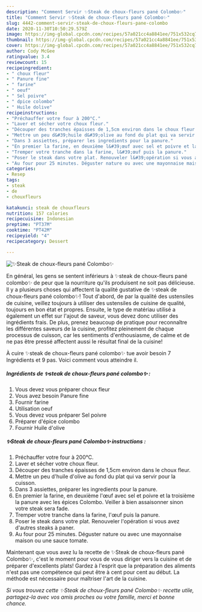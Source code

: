 ```yaml
---
description: "Comment Servir ✨Steak de choux-fleurs pané Colombo✨"
title: "Comment Servir ✨Steak de choux-fleurs pané Colombo✨"
slug: 4442-comment-servir-steak-de-choux-fleurs-pane-colombo
date: 2020-11-30T10:50:29.579Z
image: https://img-global.cpcdn.com/recipes/57a021cc4a8841ee/751x532cq70/✨steak-de-choux-fleurs-pane-colombo✨-photo-principale-de-la-recette.jpg
thumbnail: https://img-global.cpcdn.com/recipes/57a021cc4a8841ee/751x532cq70/✨steak-de-choux-fleurs-pane-colombo✨-photo-principale-de-la-recette.jpg
cover: https://img-global.cpcdn.com/recipes/57a021cc4a8841ee/751x532cq70/✨steak-de-choux-fleurs-pane-colombo✨-photo-principale-de-la-recette.jpg
author: Cody McGee
ratingvalue: 3.4
reviewcount: 15
recipeingredient:
- " choux fleur"
- " Panure fine"
- " farine"
- " oeuf"
- " Sel poivre"
- " dpice colombo"
- " Huile dolive"
recipeinstructions:
- "Préchauffer votre four à 200°C."
- "Laver et sécher votre choux fleur."
- "Découper des tranches épaisses de 1,5cm environ dans le choux fleur."
- "Mettre un peu d&#39;huile d&#39;olive au fond du plat qui va servir pour la cuisson."
- "Dans 3 assiettes, préparer les ingredients pour la panure."
- "En premier la farine, en deuxième l&#39;œuf avec sel et poivre et la troisième la panure avec les épices Colombo. Veiller à bien assaisonner sinon votre steak sera fade."
- "Tremper votre tranche dans la farine, l&#39;œuf puis la panure."
- "Poser le steak dans votre plat. Renouveler l&#39;opération si vous avez d&#39;autres steaks à paner."
- "Au four pour 25 minutes. Déguster nature ou avec une mayonnaise maison ou une sauce tomate."
categories:
- Resep
tags:
- steak
- de
- chouxfleurs

katakunci: steak de chouxfleurs 
nutrition: 157 calories
recipecuisine: Indonesian
preptime: "PT37M"
cooktime: "PT42M"
recipeyield: "4"
recipecategory: Dessert

---
```



![✨Steak de choux-fleurs pané Colombo✨](https://img-global.cpcdn.com/recipes/57a021cc4a8841ee/751x532cq70/✨steak-de-choux-fleurs-pane-colombo✨-photo-principale-de-la-recette.jpg)

En général, les gens se sentent inférieurs à ✨steak de choux-fleurs pané colombo✨ de peur que la nourriture qu'ils produisent ne soit pas délicieuse. Il y a plusieurs choses qui affectent la qualité gustative de ✨steak de choux-fleurs pané colombo✨! Tout d'abord, de par la qualité des ustensiles de cuisine, veillez toujours à utiliser des ustensiles de cuisine de qualité, toujours en bon état et propres. Ensuite, le type de matériau utilisé a également un effet sur l'ajout de saveur, vous devez donc utiliser des ingrédients frais. De plus, prenez beaucoup de pratique pour reconnaître les différentes saveurs de la cuisine, profitez pleinement de chaque processus de cuisson, car les sentiments d'enthousiasme, de calme et de ne pas être pressé affectent aussi le résultat final de la cuisine!

<!--inarticleads1-->

À cuire ✨steak de choux-fleurs pané colombo✨ tue avoir besoin 7 Ingrédients et 9 pas. Voici comment vous atteindre il.

##### Ingrédients de ✨steak de choux-fleurs pané colombo✨ :

1. Vous devez vous préparer  choux fleur
1. Vous avez besoin  Panure fine
1. Fournir  farine
1. Utilisation  oeuf
1. Vous devez vous préparer  Sel poivre
1. Préparer  d&#39;épice colombo
1. Fournir  Huile d&#39;olive




<!--inarticleads2-->

##### ✨Steak de choux-fleurs pané Colombo✨ instructions :

1. Préchauffer votre four à 200°C.
1. Laver et sécher votre choux fleur.
1. Découper des tranches épaisses de 1,5cm environ dans le choux fleur.
1. Mettre un peu d&#39;huile d&#39;olive au fond du plat qui va servir pour la cuisson.
1. Dans 3 assiettes, préparer les ingredients pour la panure.
1. En premier la farine, en deuxième l&#39;œuf avec sel et poivre et la troisième la panure avec les épices Colombo. Veiller à bien assaisonner sinon votre steak sera fade.
1. Tremper votre tranche dans la farine, l&#39;œuf puis la panure.
1. Poser le steak dans votre plat. Renouveler l&#39;opération si vous avez d&#39;autres steaks à paner.
1. Au four pour 25 minutes. Déguster nature ou avec une mayonnaise maison ou une sauce tomate.




<!--inarticleads1-->

<p>
Maintenant que vous avez lu la recette de ✨Steak de choux-fleurs pané Colombo✨, c'est le moment pour vous de vous diriger vers la cuisine et de préparer d'excellents plats! Gardez à l'esprit que la préparation des aliments n'est pas une compétence qui peut être à cent pour cent au début. La méthode est nécessaire pour maîtriser l'art de la cuisine.
</p>

<p>
<i>Si vous trouvez cette ✨Steak de choux-fleurs pané Colombo✨ recette utile, partagez-la avec vos amis proches ou votre famille, merci et bonne chance.</i>
</p>

